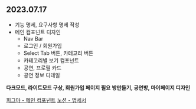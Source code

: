 ## 2023.07.17
- 기능 명세, 요구사항 명세 작성
- 메인 컴포넌트 디자인
    - Nav Bar
    - 로그인 / 회원가입
    - Select Tab 버튼, 카테고리 버튼
    - 카테고리별 보기 컴포넌트
    - 공연, 프로필 카드
    - 공연 정보 디테일

**다크모드, 라이트모드 구상, 회원가입 페이지 필요**
**방만들기, 공연방, 마이페이지 디자인**


[피그마 - 메인 컴포넌트](https://www.figma.com/file/v8qBijnIsIbPMszFFpyHJY/D203-%EA%B3%B5%ED%86%B5-%ED%94%84%EB%A1%9C%EC%A0%9D%ED%8A%B8-%EA%B8%B0%ED%9A%8D-%2F-%EC%84%A4%EA%B3%84?type=design&node-id=97-2&mode=design&t=Bg1RpnLPTiOwcygL-0)
[노션 - 명세서](https://www.notion.so/50f64ce1013e458aa26b51ec58425cc7)

